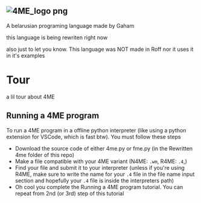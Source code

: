 ![4ME_logo png](https://github.com/Thevitebsk/4me/assets/155390134/07594789-55eb-4dab-bdac-243bf111f305)
----
A belarusian programing language made by Gaham

this language is being rewriten right now

also just to let you know. This language was NOT made in Roff nor it uses it in it's examples

# Tour
a lil tour about 4ME
## Running a 4ME program
To run a 4ME program in a offline python interpreter (like using a python extension for VSCode, which is fast btw). You must follow these steps

* Download the source code of either 4me.py or fme.py (in the Rewritten 4me folder of this repo)
* Make a file compatible with your 4ME variant (N4ME: `.wm`, R4ME: `.4`,)
* Find your file and submit it to your interpreter (unless if you're using R4ME, make sure to write the name for your `.4` file in the file name input section and hopefully your `.4` file is inside the interpreters path)
* Oh cool you complete the Running a 4ME program tutorial. You can repeat from 2nd (or 3rd) step of this tutorial
